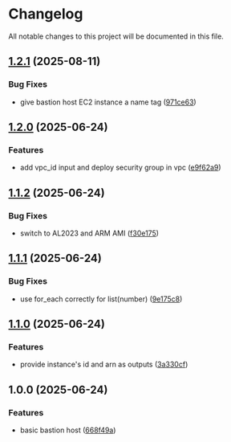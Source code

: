 # Changelog

All notable changes to this project will be documented in this file.

## [1.2.1](https://github.com/cytario/terraform-aws-bastion-host-ssm/compare/v1.2.0...v1.2.1) (2025-08-11)


### Bug Fixes

* give bastion host EC2 instance a name tag ([971ce63](https://github.com/cytario/terraform-aws-bastion-host-ssm/commit/971ce63f0b135936849a06c0097451fbdb24d8c0))

## [1.2.0](https://github.com/cytario/terraform-aws-bastion-host-ssm/compare/v1.1.2...v1.2.0) (2025-06-24)


### Features

* add vpc_id input and deploy security group in vpc ([e9f62a9](https://github.com/cytario/terraform-aws-bastion-host-ssm/commit/e9f62a9498cb6ac042f1d817e49d5c33dad43911))

## [1.1.2](https://github.com/cytario/terraform-aws-bastion-host-ssm/compare/v1.1.1...v1.1.2) (2025-06-24)


### Bug Fixes

* switch to AL2023 and ARM AMI ([f30e175](https://github.com/cytario/terraform-aws-bastion-host-ssm/commit/f30e175141200beabfa0e23ce550c75ac6b99406))

## [1.1.1](https://github.com/cytario/terraform-aws-bastion-host-ssm/compare/v1.1.0...v1.1.1) (2025-06-24)


### Bug Fixes

* use for_each correctly for list(number) ([9e175c8](https://github.com/cytario/terraform-aws-bastion-host-ssm/commit/9e175c852caa4f232df1570e52be547f07b5d87f))

## [1.1.0](https://github.com/cytario/terraform-aws-bastion-host-ssm/compare/v1.0.0...v1.1.0) (2025-06-24)


### Features

* provide instance's id and arn as outputs ([3a330cf](https://github.com/cytario/terraform-aws-bastion-host-ssm/commit/3a330cfcaf65c8cc3ac075f012a9a515c22891a2))

## 1.0.0 (2025-06-24)


### Features

* basic bastion host ([668f49a](https://github.com/cytario/terraform-aws-bastion-host-ssm/commit/668f49a862f78c39d82a89d214c8bb2033b8c515))
